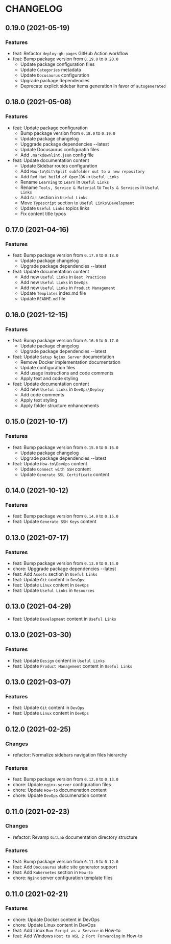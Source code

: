 # CHANGELOG

## 0.19.0 (2021-05-19)

### Features

- feat: Refactor `deploy-gh-pages` GitHub Action workflow
- feat: Bump package version from `0.19.0` to `0.20.0`
  - Update package configuration files
  - Update `Categories` metadata
  - Update `Docusaurus` configuration
  - Upgrade package dependencies
  - Deprecate explicit sidebar items generation in favor of `autogenerated`

## 0.18.0 (2021-05-08)

### Features

- feat: Update package configuration
  - Bump package version from `0.18.0` to `0.19.0`
  - Update package changelog
  - Upggrade package dependencies --latest
  - Update Docusaurus configuratin files
  - Add `.markdownlint.json` config file
- feat: Update documentation content
  - Update Sidebar routes configuration
  - Add `How-to\Git\Split subfolder out to a new repository`
  - Add `Red Hat build of OpenJDK` in `Useful Links`
  - Rename `Learning` to `Learn` in `Useful Links`
  - Rename `Tools, Service & Material` to `Tools & Services` in `Useful Links`
  - Add `Git` section in `Useful Links`
  - Move `Typescript` section to `Useful Links\Development`
  - Update `Useful Links` topics links
  - Fix content title typos

## 0.17.0 (2021-04-16)

### Features

- feat: Bump package version from `0.17.0` to `0.18.0`
  - Update package changelog
  - Upgrade package dependencies --latest
- feat: Update documentation content
  - Add new `Useful Links` in `Best Practices`
  - Add new `Useful Links` in `DevOps`
  - Add new `Useful Links` in `Product Management`
  - Update `Templates` index.md file
  - Update `README.md` file

## 0.16.0 (2021-12-15)

### Features

- feat: Bump package version from `0.16.0` to `0.17.0`
  - Update package changelog
  - Upgrade package dependencies --latest
- feat: Update `Setup Nginx Server` documentation
  - Remove Docker implementation documentation
  - Update configuration files
  - Add usage instructions and code comments
  - Apply text and code styling
- feat: Update documentation content
  - Add new `Useful Links` in `DevOps\Deploy`
  - Add code comments
  - Apply text styling
  - Apply folder structure enhancements

## 0.15.0 (2021-10-17)

### Features

- feat: Bump package version from `0.15.0` to `0.16.0`
  - Update package changelog
  - Upgrade package dependencies --latest
- feat: Update `How-to\DevOps` content
  - Update `Connect with SSH` content
  - Update `Generate SSL Certificate` content

## 0.14.0 (2021-10-12)

### Features

- feat: Bump package version from `0.14.0` to `0.15.0`
- feat: Update `Generate SSH Keys` content

## 0.13.0 (2021-07-17)

### Features

- feat: Bump package version from `0.13.0` to `0.14.0`
- chore: Upggrade package dependencies --latest
- feat: Add `Assets` section in `Useful Links`
- feat: Update `Git` content in `DevOps`
- feat: Update `Linux` content in `DevOps`
- feat: Update `Useful Links` in `Resources`

## 0.13.0 (2021-04-29)

- feat: Update `Development` content in `Useful Links`

## 0.13.0 (2021-03-30)

### Features

- feat: Update `Design` content in `Useful Links`
- feat: Update `Product Management` content in `Useful Links`

## 0.13.0 (2021-03-07)

### Features

- feat: Update `Git` content in `DevOps`
- feat: Update `Linux` content in `DevOps`

## 0.12.0 (2021-02-25)

### Changes

- refactor: Normalize sidebars navigation files hierarchy

### Features

- feat: Bump package version from `0.12.0` to `0.13.0`
- chore: Update `nginx-server` configuration files
- chore: Update `How-to` documenation content
- chore: Update `DevOps` documenation content

## 0.11.0 (2021-02-23)

### Changes

- refactor: Revamp `GitLab` documentation directory structure

### Features

- feat: Bump package version from `0.11.0` to `0.12.0`
- feat: Add `Docusaurus` static site generator support
- feat: Add `Kubernetes` section in `How-to`
- chore: `Nginx` server configuration template files

## 0.11.0 (2021-02-21)

### Features

- chore: Update Docker content in DevOps
- chore: Update Linux content in DevOps
- feat: Add Linux `Run Script as a Service` in How-to
- feat: Add Windows `Host to WSL 2 Port Forwarding` in How-to
